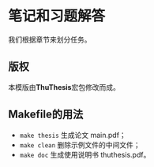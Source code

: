 # 笔记和习题解答
我们根据章节来划分任务。

## 版权
本模版由**ThuThesis**宏包修改而成。

## Makefile的用法
* `make thesis`	生成论文 main.pdf；
* `make clean`   删除示例文件的中间文件；
* `make doc`     生成使用说明书 thuthesis.pdf。